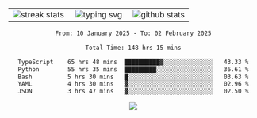 <div align="center">
  <table style="border: none;" border="0" cellspacing="0" cellpadding="0">
    <tr>
      <td align="center" width="33%">
        <img src="https://github-readme-streak-stats.herokuapp.com/?user=kurtismassey&theme=tokyonight&hide_border=true" alt="streak stats" />
      </td>
      <td align="center" width="33%">
        <img src="https://readme-typing-svg.herokuapp.com/?font=Fira+Code&weight=600&size=15&duration=4000&pause=1000&color=00FF00&center=true&vCenter=true&random=false&width=150&lines=Hey%2C+I%27m+Kurtis!" alt="typing svg" />
      </td>
      <td align="center" width="33%">
        <img src="https://github-readme-stats.vercel.app/api?username=kurtismassey&show_icons=true&theme=tokyonight&hide_title=true" alt="github stats" />
      </td>
    </tr>
  </table>
</div>
<div align="center">

<!--START_SECTION:waka-->

```txt
From: 10 January 2025 - To: 02 February 2025

Total Time: 148 hrs 15 mins

TypeScript    65 hrs 48 mins  ██████████▓░░░░░░░░░░░░░░   43.33 %
Python        55 hrs 35 mins  █████████░░░░░░░░░░░░░░░░   36.61 %
Bash          5 hrs 30 mins   █░░░░░░░░░░░░░░░░░░░░░░░░   03.63 %
YAML          4 hrs 30 mins   ▓░░░░░░░░░░░░░░░░░░░░░░░░   02.96 %
JSON          3 hrs 47 mins   ▓░░░░░░░░░░░░░░░░░░░░░░░░   02.50 %
```

<!--END_SECTION:waka-->

  <img src="https://github-readme-activity-graph.vercel.app/graph?username=kurtismassey&theme=tokyo-night&hide_border=true&custom_title=Contribution%20Graph" />

</div>